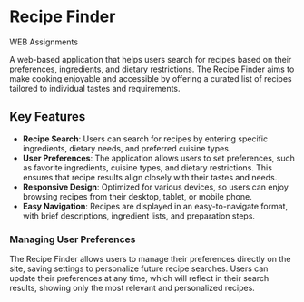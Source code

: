 # Recipe Finder
WEB Assignments

A web-based application that helps users search for recipes based on their preferences, ingredients, and dietary restrictions. The Recipe Finder aims to make cooking enjoyable and accessible by offering a curated list of recipes tailored to individual tastes and requirements.

## Key Features

- **Recipe Search**: Users can search for recipes by entering specific ingredients, dietary needs, and preferred cuisine types.
- **User Preferences**: The application allows users to set preferences, such as favorite ingredients, cuisine types, and dietary restrictions. This ensures that recipe results align closely with their tastes and needs.
- **Responsive Design**: Optimized for various devices, so users can enjoy browsing recipes from their desktop, tablet, or mobile phone.
- **Easy Navigation**: Recipes are displayed in an easy-to-navigate format, with brief descriptions, ingredient lists, and preparation steps.

### Managing User Preferences

The Recipe Finder allows users to manage their preferences directly on the site, saving settings to personalize future recipe searches. Users can update their preferences at any time, which will reflect in their search results, showing only the most relevant and personalized recipes.
